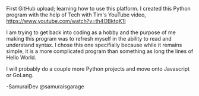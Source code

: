 First GitHub upload; learning how to use this platform.
I created this Python program with the help of Tech with Tim's YouTube video, https://www.youtube.com/watch?v=th4OBktqK1I

I am trying to get back into coding as a hobby and the purpose of me making this program was to refresh myself in the ability to read and understand syntax.
I chose this one specifially because while it remains simple, it is a more complicated program than something as long the lines of Hello World.

I will probably do a couple more Python projects and move onto Javascript or GoLang. 

-SamuraiDev
@samuraisgarage
